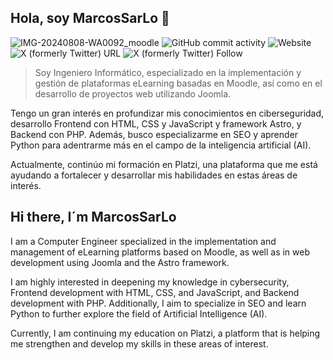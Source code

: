 ## Hola, soy MarcosSarLo 👋
![IMG-20240808-WA0092_moodle](https://github.com/user-attachments/assets/b18b23e8-f1a0-4fb0-9365-9440ec400830)
![GitHub commit activity](https://img.shields.io/github/commit-activity/m/marcossarlo/curso-python-platzi)
![Website](https://img.shields.io/website?url=https%3A%2F%2Fwww.fondoverde.org%2F)
![X (formerly Twitter) URL](https://img.shields.io/twitter/url?url=https%3A%2F%2Fx.com%2Fmarcossarlo)
![X (formerly Twitter) Follow](https://img.shields.io/twitter/follow/marcossarlo)


> Soy Ingeniero Informático, especializado en la implementación y gestión de plataformas eLearning basadas en Moodle, así como en el desarrollo de proyectos web utilizando Joomla.


Tengo un gran interés en profundizar mis conocimientos en ciberseguridad, desarrollo Frontend con HTML, CSS y JavaScript y framework Astro, y Backend con PHP. Además, busco especializarme en SEO y aprender Python para adentrarme más en el campo de la inteligencia artificial (AI).

Actualmente, continúo mi formación en Platzi, una plataforma que me está ayudando a fortalecer y desarrollar mis habilidades en estas áreas de interés.

## Hi there, I´m MarcosSarLo
I am a Computer Engineer specialized in the implementation and management of eLearning platforms based on Moodle, as well as in web development using Joomla and the Astro framework.

I am highly interested in deepening my knowledge in cybersecurity, Frontend development with HTML, CSS, and JavaScript, and Backend development with PHP. Additionally, I aim to specialize in SEO and learn Python to further explore the field of Artificial Intelligence (AI).

Currently, I am continuing my education on Platzi, a platform that is helping me strengthen and develop my skills in these areas of interest.





<!--
**marcossarlo/marcossarlo** is a ✨ _special_ ✨ repository because its `README.md` (this file) appears on your GitHub profile.

Here are some ideas to get you started:

- 🔭 I’m currently working on ...
- 🌱 I’m currently learning ...
- 👯 I’m looking to collaborate on ...
- 🤔 I’m looking for help with ...
- 💬 Ask me about ...
- 📫 How to reach me: ...
- 😄 Pronouns: ...
- ⚡ Fun fact: ...
-->
